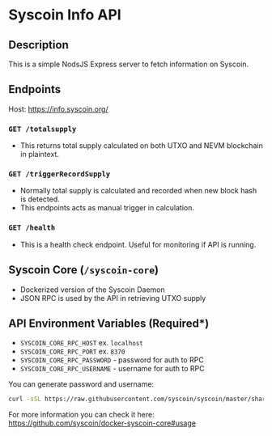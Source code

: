 # Syscoin Info API

## Description

This is a simple NodsJS Express server to fetch information on Syscoin.

## Endpoints

Host: https://info.syscoin.org/

### `GET /totalsupply`

- This returns total supply calculated on both UTXO and NEVM blockchain in plaintext.

### `GET /triggerRecordSupply`

- Normally total supply is calculated and recorded when new block hash is detected.
- This endpoints acts as manual trigger in calculation.

### `GET /health`

- This is a health check endpoint. Useful for monitoring if API is running.

## Syscoin Core (`/syscoin-core`)

- Dockerized version of the Syscoin Daemon
- JSON RPC is used by the API in retrieving UTXO supply

## API Environment Variables (Required\*)

- `SYSCOIN_CORE_RPC_HOST` ex. `localhost`
- `SYSCOIN_CORE_RPC_PORT` ex. `8370`
- `SYSCOIN_CORE_RPC_PASSWORD` - password for auth to RPC
- `SYSCOIN_CORE_RPC_USERNAME` - username for auth to RPC

You can generate password and username:

```bash
curl -sSL https://raw.githubusercontent.com/syscoin/syscoin/master/share/rpcauth/rpcauth.py | python - <username>
```

For more information you can check it here: https://github.com/syscoin/docker-syscoin-core#usage
